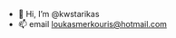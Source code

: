 - 👋 Hi, I’m @kwstarikas
- 📫 email loukasmerkouris@hotmail.com

<!---
kwstarikas/kwstarikas is a ✨ special ✨ repository because its `README.md` (this file) appears on your GitHub profile.
You can click the Preview link to take a look at your changes.
--->
